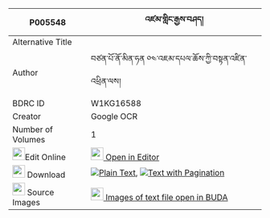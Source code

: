 |P005548|འཛམ་གླིང་རྒྱས་བཤད། 
| --- | --- 
|Alternative Title |
|Author| བཙན་པོ་ནོ་མིན་ཧན ༠༤་འཇམ་དཔལ་ཆོས་ཀྱི་བསྟན་འཛིན་འཕྲིན་ལས།
|BDRC ID | W1KG16588
|Creator | Google OCR
|Number of Volumes| 1
|<img width="25" src="https://img.icons8.com/color/25/000000/edit-property.png">Edit Online| [<img width="25" src="https://avatars.githubusercontent.com/u/45091458?s=200&v=4"> Open in Editor](http://editor.openpecha.org/P005548)
|<img width="25" src="https://img.icons8.com/fluent/48/000000/download-2.png"/>  Download | [![](https://img.icons8.com/color/20/000000/txt.png)Plain Text](https://github.com/Openpecha/P005548/releases/download/v1/dzamling_gyeshe_plain_P005548.zip), [![](https://img.icons8.com/color/20/000000/txt.png)Text with Pagination](https://github.com/Openpecha/P005548/releases/download/v1/dzamling_gyeshe_pages_P005548.zip)
|<img width="25" src="https://img.icons8.com/plasticine/100/000000/pictures-folder.png"/>  Source Images | [<img width="25" src="https://library.bdrc.io/icons/BUDA-small.svg"> Images of text file open in BUDA](https://library.bdrc.io/show/bdr:W1KG16588)
